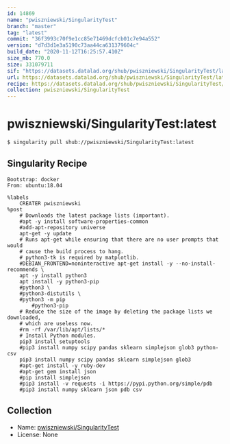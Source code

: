 ```yaml
---
id: 14869
name: "pwiszniewski/SingularityTest"
branch: "master"
tag: "latest"
commit: "36f3993c70f9e1cc85e71469dcfcb01c7e94a552"
version: "d7d3d1e3a5190c73aa44ca631379604c"
build_date: "2020-11-12T16:25:57.410Z"
size_mb: 770.0
size: 331079711
sif: "https://datasets.datalad.org/shub/pwiszniewski/SingularityTest/latest/2020-11-12-36f3993c-d7d3d1e3/d7d3d1e3a5190c73aa44ca631379604c.sif"
url: https://datasets.datalad.org/shub/pwiszniewski/SingularityTest/latest/2020-11-12-36f3993c-d7d3d1e3/
recipe: https://datasets.datalad.org/shub/pwiszniewski/SingularityTest/latest/2020-11-12-36f3993c-d7d3d1e3/Singularity
collection: pwiszniewski/SingularityTest
---
```


# pwiszniewski/SingularityTest:latest

```bash
$ singularity pull shub://pwiszniewski/SingularityTest:latest
```

## Singularity Recipe

```singularity
Bootstrap: docker
From: ubuntu:18.04

%labels
	CREATER pwiszniewski
%post
    # Downloads the latest package lists (important).
    #apt -y install software-properties-common
    #add-apt-repository universe
    apt-get -y update
    # Runs apt-get while ensuring that there are no user prompts that would
    # cause the build process to hang.
    # python3-tk is required by matplotlib.
    #DEBIAN_FRONTEND=noninteractive apt-get install -y --no-install-recommends \
	apt -y install python3 
	apt install -y python3-pip
	#python3 \
	#python3-distutils \
	#python3 -m pip
        #python3-pip
    # Reduce the size of the image by deleting the package lists we downloaded,
    # which are useless now.
    #rm -rf /var/lib/apt/lists/*
    # Install Python modules.
    pip3 install setuptools
    #pip3 install numpy scipy pandas sklearn simplejson glob3 python-csv
    pip3 install numpy scipy pandas sklearn simplejson glob3 
    #apt-get install -y ruby-dev
    #apt-get gem install json
    #pip install simplejson
    #pip3 install -v requests -i https://pypi.python.org/simple/pdb
    #pip3 install numpy sklearn json pdb csv
```

## Collection

 - Name: [pwiszniewski/SingularityTest](https://github.com/pwiszniewski/SingularityTest)
 - License: None

